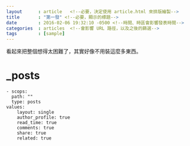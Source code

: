 ```yaml
---
layout      : article   <!--必要，決定使用 article.html 來排版繪製-->
title       : "第一發" <!--必要，顯示的標題-->
date        : 2016-02-06 19:32:10 -0500 <!--時間、時區會影響發表時間-->
categories  : articles  <!--會影響 URL 路徑，以及之後的篩選-->
tags        : [sample]
---
```


看起來把整個想得太困難了，其實好像不用裝這麼多東西。

# _posts
    - scops:
      path: ""
      type: posts
    values:
        layout: single
        author_profile: true
        read_time: true
        comments: true
        share: true
        related: true
